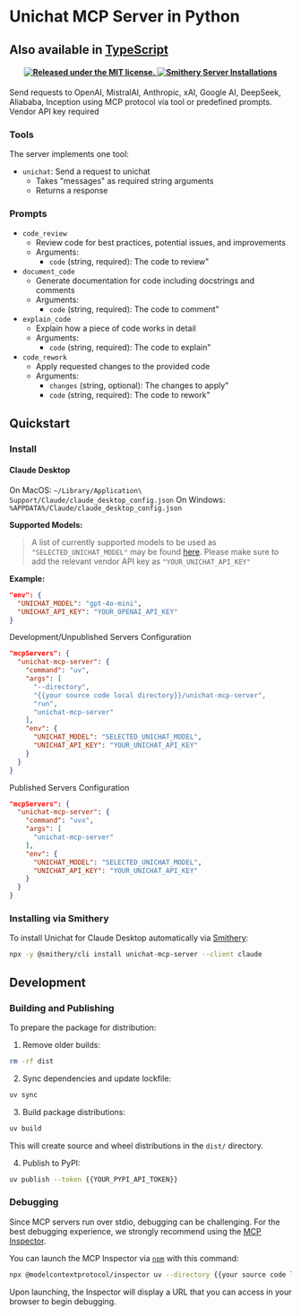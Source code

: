 # Unichat MCP Server in Python
Also available in [TypeScript](https://github.com/amidabuddha/unichat-ts-mcp-server)
--
 <h4 align="center">
  <a href="https://github.com/amidabuddha/unichat-mcp-server/blob/main/LICENSE.md">
  <img src="https://img.shields.io/github/license/amidabuddha/unichat-mcp-server" alt="Released under the MIT license." />
  </a>
  <a href="https://smithery.ai/server/unichat-mcp-server">
    <img src="https://smithery.ai/badge/unichat-mcp-server" alt="Smithery Server Installations" />
  </a>
</h4>

Send requests to OpenAI, MistralAI, Anthropic, xAI, Google AI, DeepSeek, Aliababa, Inception using MCP protocol via tool or predefined prompts.
Vendor API key required

### Tools

The server implements one tool:
- `unichat`: Send a request to unichat
  - Takes "messages" as required string arguments
  - Returns a response

### Prompts

- `code_review`
  - Review code for best practices, potential issues, and improvements
  - Arguments:
    - `code` (string, required): The code to review"
- `document_code`
  - Generate documentation for code including docstrings and comments
  - Arguments:
    - `code` (string, required): The code to comment"
- `explain_code`
  - Explain how a piece of code works in detail
  - Arguments:
    - `code` (string, required): The code to explain"
- `code_rework`
  - Apply requested changes to the provided code
  - Arguments:
    - `changes` (string, optional): The changes to apply"
    - `code` (string, required): The code to rework"

## Quickstart

### Install

#### Claude Desktop

On MacOS: `~/Library/Application\ Support/Claude/claude_desktop_config.json`
On Windows: `%APPDATA%/Claude/claude_desktop_config.json`

**Supported Models:**
> A list of currently supported models to be used as `"SELECTED_UNICHAT_MODEL"` may be found [here](https://github.com/amidabuddha/unichat/blob/main/unichat/models.py). Please make sure to add the relevant vendor API key as `"YOUR_UNICHAT_API_KEY"`

**Example:**
```json
"env": {
  "UNICHAT_MODEL": "gpt-4o-mini",
  "UNICHAT_API_KEY": "YOUR_OPENAI_API_KEY"
}
```
Development/Unpublished Servers Configuration
```json
"mcpServers": {
  "unichat-mcp-server": {
    "command": "uv",
    "args": [
      "--directory",
      "{{your source code local directory}}/unichat-mcp-server",
      "run",
      "unichat-mcp-server"
    ],
    "env": {
      "UNICHAT_MODEL": "SELECTED_UNICHAT_MODEL",
      "UNICHAT_API_KEY": "YOUR_UNICHAT_API_KEY"
    }
  }
}
```

Published Servers Configuration
```json
"mcpServers": {
  "unichat-mcp-server": {
    "command": "uvx",
    "args": [
      "unichat-mcp-server"
    ],
    "env": {
      "UNICHAT_MODEL": "SELECTED_UNICHAT_MODEL",
      "UNICHAT_API_KEY": "YOUR_UNICHAT_API_KEY"
    }
  }
}
```

### Installing via Smithery

To install Unichat for Claude Desktop automatically via [Smithery](https://smithery.ai/server/unichat-mcp-server):

```bash
npx -y @smithery/cli install unichat-mcp-server --client claude
```

## Development

### Building and Publishing

To prepare the package for distribution:

1. Remove older builds:
```bash
rm -rf dist
```

2. Sync dependencies and update lockfile:
```bash
uv sync
```

3. Build package distributions:
```bash
uv build
```

This will create source and wheel distributions in the `dist/` directory.

4. Publish to PyPI:
```bash
uv publish --token {{YOUR_PYPI_API_TOKEN}}
```

### Debugging

Since MCP servers run over stdio, debugging can be challenging. For the best debugging
experience, we strongly recommend using the [MCP Inspector](https://github.com/modelcontextprotocol/inspector).


You can launch the MCP Inspector via [`npm`](https://docs.npmjs.com/downloading-and-installing-node-js-and-npm) with this command:

```bash
npx @modelcontextprotocol/inspector uv --directory {{your source code local directory}}/unichat-mcp-server run unichat-mcp-server
```


Upon launching, the Inspector will display a URL that you can access in your browser to begin debugging.
